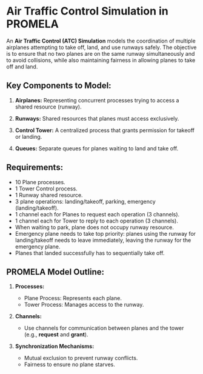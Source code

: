# Air Traffic Control Simulation in PROMELA

An **Air Traffic Control (ATC) Simulation** models the coordination of multiple airplanes attempting to take off, land, and use runways safely. The objective is to ensure that no two planes are on the same runway simultaneously and to avoid collisions, while also maintaining fairness in allowing planes to take off and land.  

## Key Components to Model:

1. **Airplanes:** Representing concurrent processes trying to access a shared resource (runway).

2. **Runways:** Shared resources that planes must access exclusively.
3. **Control Tower:** A centralized process that grants permission for takeoff or landing.
4. **Queues:** Separate queues for planes waiting to land and take off.

## Requirements:
- 10 Plane processes.
- 1 Tower Control process.
- 1 Runway shared resource.
- 3 plane operations: landing/takeoff, parking, emergency (landing/takeoff).
- 1 channel each for Planes to request each operation (3 channels).
- 1 channel each for Tower to reply to each operation (3 channels).
- When waiting to park, plane does not occupy runway resource.
- Emergency plane needs to take top priority: planes using the runway for landing/takeoff needs to leave immediately, leaving the runway for the emergency plane.
- Planes that landed successfully has to sequentially take off.

## PROMELA Model Outline:

1. **Processes:**
    - Plane Process: Represents each plane.
    - Tower Process: Manages access to the runway.

2. **Channels:**
    - Use channels for communication between planes and the tower (e.g., **request** and **grant**).

3. **Synchronization Mechanisms:**
    - Mutual exclusion to prevent runway conflicts.
    - Fairness to ensure no plane starves.
